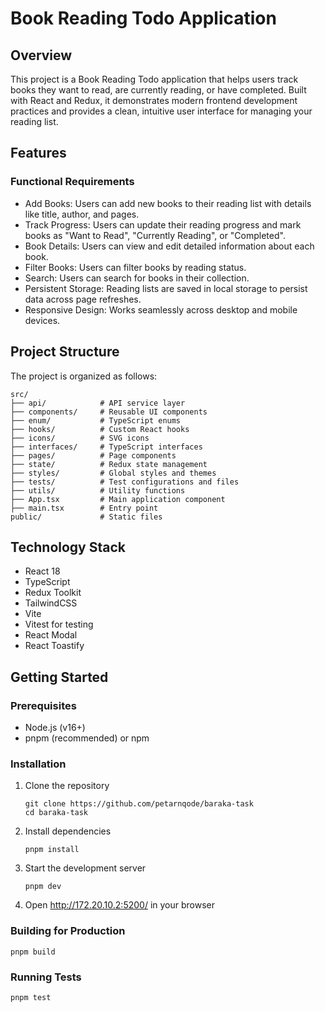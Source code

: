 # Book Reading Todo Application

## Overview

This project is a Book Reading Todo application that helps users track books they want to read, are currently reading, or have completed. Built with React and Redux, it demonstrates modern frontend development practices and provides a clean, intuitive user interface for managing your reading list.

## Features

### Functional Requirements

- Add Books: Users can add new books to their reading list with details like title, author, and pages.
- Track Progress: Users can update their reading progress and mark books as "Want to Read", "Currently Reading", or "Completed".
- Book Details: Users can view and edit detailed information about each book.
- Filter Books: Users can filter books by reading status.
- Search: Users can search for books in their collection.
- Persistent Storage: Reading lists are saved in local storage to persist data across page refreshes.
- Responsive Design: Works seamlessly across desktop and mobile devices.

## Project Structure

The project is organized as follows:

```
src/
├── api/            # API service layer
├── components/     # Reusable UI components
├── enum/           # TypeScript enums
├── hooks/          # Custom React hooks
├── icons/          # SVG icons
├── interfaces/     # TypeScript interfaces
├── pages/          # Page components
├── state/          # Redux state management
├── styles/         # Global styles and themes
├── tests/          # Test configurations and files
├── utils/          # Utility functions
├── App.tsx         # Main application component
├── main.tsx        # Entry point
public/             # Static files
```

## Technology Stack

- React 18
- TypeScript
- Redux Toolkit
- TailwindCSS
- Vite
- Vitest for testing
- React Modal
- React Toastify

## Getting Started

### Prerequisites

- Node.js (v16+)
- pnpm (recommended) or npm

### Installation

1. Clone the repository

   ```
   git clone https://github.com/petarnqode/baraka-task
   cd baraka-task
   ```

2. Install dependencies

   ```
   pnpm install
   ```

3. Start the development server

   ```
   pnpm dev
   ```

4. Open http://172.20.10.2:5200/ in your browser

### Building for Production

```
pnpm build
```

### Running Tests

```
pnpm test
```
